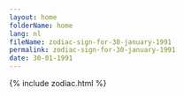 ```yaml
---
layout: home
folderName: home
lang: nl
fileName: zodiac-sign-for-30-january-1991
permalink: zodiac-sign-for-30-january-1991
date: 30-01-1991
---
```

{% include zodiac.html %}
